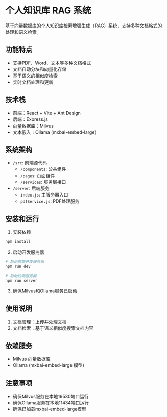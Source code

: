 # 个人知识库 RAG 系统

基于向量数据库的个人知识库检索增强生成（RAG）系统，支持多种文档格式的处理和语义检索。

## 功能特点

- 支持PDF、Word、文本等多种文档格式
- 文档自动分块和向量化存储
- 基于语义的相似度检索
- 实时文档处理和更新

## 技术栈

- 前端：React + Vite + Ant Design
- 后端：Express.js
- 向量数据库：Milvus
- 文本嵌入：Ollama (mxbai-embed-large)

## 系统架构

- `/src`: 前端源代码
  - `/components`: 公共组件
  - `/pages`: 页面组件
  - `/services`: 服务层接口
- `/server`: 后端服务
  - `index.js`: 主服务器入口
  - `pdfService.js`: PDF处理服务

## 安装和运行

1. 安装依赖
```bash
npm install
```

2. 启动开发服务器
```bash
# 启动前端开发服务器
npm run dev

# 启动后端服务器
npm run server
```

3. 确保Milvus和Ollama服务已启动

## 使用说明

1. 文档管理：上传并处理文档
2. 文档检索：基于语义相似度搜索文档内容

## 依赖服务

- Milvus 向量数据库
- Ollama (mxbai-embed-large 模型)

## 注意事项

- 确保Milvus服务在本地19530端口运行
- 确保Ollama服务在本地11434端口运行
- 确保已加载mxbai-embed-large模型